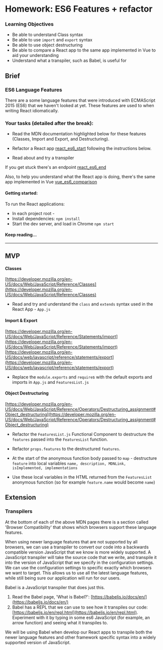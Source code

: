 # Homework: ES6 Features + refactor

### Learning Objectives
- Be able to understand Class syntax
- Be able to use `import` and `export` syntax
- Be able to use object destructuring
- Be able to compare a React app to the same app implemented in Vue to aid your understanding
- Understand what a transpiler, such as Babel, is useful for

## Brief

### ES6 Language Features

There are a some language features that were introduced with ECMAScript 2015 (ES6) that we haven't looked at yet. These features are used to when writing React idiomatically. 

### Your tasks (detailed after the break): 

- Read the MDN documentation highlighted below for these features (Classes, Import and Export, and Destructuring).

- Refactor a React app [react_es6_start](./react_es6_start) following the instructions below.

- Read about and try a transpiler

If you get stuck there's an endpoint [react_es6_end](./react_es6_end)

Also, to help you understand what the React app is doing, there's the same app implemented in Vue [vue_es6_comparison](./vue_es6_comparison)

#### Getting started:

To run the React applications:

- In each project root -
- Install dependencies: `npm install`
- Start the dev server, and load in Chrome `npm start`

#### Keep reading...

---

## MVP

#### Classes

[https://developer.mozilla.org/en-US/docs/Web/JavaScript/Reference/Classes](https://developer.mozilla.org/en-US/docs/Web/JavaScript/Reference/Classes)

- Read and try and understand the `class` and `extends` syntax used in the React App - `App.js`

#### Import & Export

[https://developer.mozilla.org/en-US/docs/Web/JavaScript/Reference/Statements/import](https://developer.mozilla.org/en-US/docs/Web/JavaScript/Reference/Statements/import)
[https://developer.mozilla.org/en-US/docs/web/javascript/reference/statements/export](https://developer.mozilla.org/en-US/docs/web/javascript/reference/statements/export)

- Replace the `module.exports` and `require`s with the default exports and imports in `App.js` and `FeaturesList.js`

#### Object Destructuring

[https://developer.mozilla.org/en-US/docs/Web/JavaScript/Reference/Operators/Destructuring_assignment#Object_destructuring](https://developer.mozilla.org/en-US/docs/Web/JavaScript/Reference/Operators/Destructuring_assignment#Object_destructuring)

- Refactor the `FeaturesList.js` Functional Component to destructure the `features` passed into the `FeaturesList` function. 

- Refactor `props.features` to the destructured `features`.

- At the start of the anonymous function body passed to `map` - destructure `feature` into local variables `name, description, MDNLink, isImplemented, implementations`

- Use these local variables in the HTML returned from the `FeaturesList` anonymous function (so for example `feature.name` would become `name`)

## Extension

### Transpilers

At the bottom of each of the above MDN pages there is a section called 'Browser Compatibility' that shows which browsers support these language features.

When using newer language features that are not supported by all browsers, we can use a transpiler to convert our code into a backwards compatible version JavaScript that we know is more widely supported. A JavaScript transpiler will take the source code that we write, and transpile it into the version of JavaScript that we specify in the configuration settings. We can use the configuration settings to specific exactly which browsers we want to target. This allows us to use all the latest language features, while still being sure our application will run for our users.

Babel is a JavaScript transpiler that does just this.

1. Read the Babel page, 'What is Babel?': [https://babeljs.io/docs/en/](https://babeljs.io/docs/en/)
2. Babel has a REPL that we can use to see how it transpiles our code: [https://babeljs.io/en/repl.html](https://babeljs.io/en/repl.html).
Experiment with it by typing in some es6 JavaScript (for example, an arrow function) and seeing what it transpiles to.

We will be using Babel when develop our React apps to transpile both the newer language features and other framework specific syntax into a widely supported version of JavaScript.
